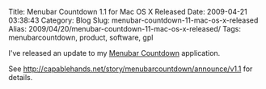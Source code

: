 Title: Menubar Countdown 1.1 for Mac OS X Released
Date: 2009-04-21 03:38:43
Category: Blog
Slug: menubar-countdown-11-mac-os-x-released
Alias: 2009/04/20/menubar-countdown-11-mac-os-x-released/
Tags: menubarcountdown, product, software, gpl


I've released an update to my [Menubar Countdown](http://capablehands.net/menubarcountdown) application.

See <http://capablehands.net/story/menubarcountdown/announce/v1.1> for details.
